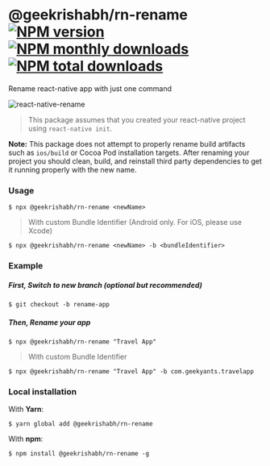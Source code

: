 # @geekrishabh/rn-rename [![NPM version](https://img.shields.io/npm/v/@geekrishabh/rn-rename.svg?style=flat)](https://www.npmjs.com/package/@geekrishabh/rn-rename) [![NPM monthly downloads](https://img.shields.io/npm/dm/@geekrishabh/rn-rename.svg?style=flat)](https://npm-stat.com/charts.html?package=@geekrishabh/rn-rename) [![NPM total downloads](https://img.shields.io/npm/dt/@geekrishabh/rn-rename.svg?style=flat)](https://npm-stat.com/charts.html?package=@geekrishabh/rn-rename) 

Rename react-native app with just one command

![react-native-rename](https://cloud.githubusercontent.com/assets/5106887/24444940/cbcb0a58-149a-11e7-9714-2c7bf5254b0d.gif)

> This package assumes that you created your react-native project using `react-native init`.

**Note:** This package does not attempt to properly rename build artifacts such as `ios/build` or Cocoa Pod installation targets. After renaming your project you should clean, build, and reinstall third party dependencies to get it running properly with the new name.

### Usage
```
$ npx @geekrishabh/rn-rename <newName>
```

> With custom Bundle Identifier (Android only. For iOS, please use Xcode)
```
$ npx @geekrishabh/rn-rename <newName> -b <bundleIdentifier>
```

### Example

##### First, Switch to new branch (optional but recommended)
```
$ git checkout -b rename-app
```
##### Then, Rename your app
```
$ npx @geekrishabh/rn-rename "Travel App"
```
> With custom Bundle Identifier
```
$ npx @geekrishabh/rn-rename "Travel App" -b com.geekyants.travelapp
```

### Local installation
With **Yarn**:
```
$ yarn global add @geekrishabh/rn-rename
```
With **npm**:
```
$ npm install @geekrishabh/rn-rename -g
```


